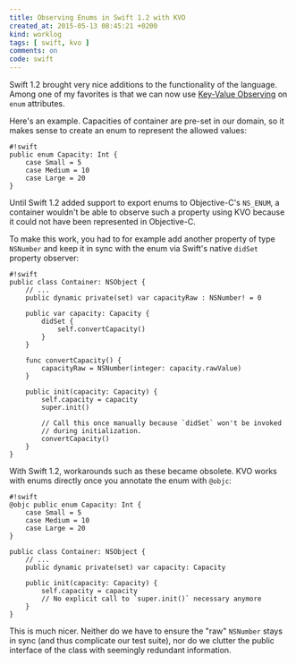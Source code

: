 ```yaml
---
title: Observing Enums in Swift 1.2 with KVO
created_at: 2015-05-13 08:45:21 +0200
kind: worklog
tags: [ swift, kvo ]
comments: on
code: swift
---
```


Swift 1.2 brought very nice additions to the functionality of the language. Among one of my favorites is that we can now use [Key-Value Observing][kvo] on `enum` attributes.

Here's an example. Capacities of container are pre-set in our domain, so it makes sense to create an enum to represent the allowed values:
    
    #!swift
    public enum Capacity: Int {
        case Small = 5
        case Medium = 10
        case Large = 20
    }

Until Swift 1.2 added support to export enums to Objective-C's `NS_ENUM`, a container wouldn't be able to observe such a property using KVO because it could not have been represented in Objective-C.

To make this work, you had to for example add another property of type `NSNumber` and keep it in sync with the enum via Swift's native `didSet` property observer:

    #!swift
    public class Container: NSObject {
        // ...    
        public dynamic private(set) var capacityRaw : NSNumber! = 0
    
        public var capacity: Capacity {
            didSet {
                self.convertCapacity()
            }
        }
    
        func convertCapacity() {
            capacityRaw = NSNumber(integer: capacity.rawValue)
        }
    
        public init(capacity: Capacity) {
            self.capacity = capacity
            super.init()

            // Call this once manually because `didSet` won't be invoked
            // during initialization.
            convertCapacity()
        }
    }

With Swift 1.2, workarounds such as these became obsolete. KVO works with enums directly once you annotate the enum with `@objc`:

    #!swift
    @objc public enum Capacity: Int {
        case Small = 5
        case Medium = 10
        case Large = 20
    }
    
    public class Container: NSObject {        
        // ...
        public dynamic private(set) var capacity: Capacity
    
        public init(capacity: Capacity) {
            self.capacity = capacity
            // No explicit call to `super.init()` necessary anymore
        }
    }

This is much nicer. Neither do we have to ensure the "raw" `NSNumber` stays in sync (and thus complicate our test suite), nor do we clutter the public interface of the class with seemingly redundant information.

[kvo]: http://nshipster.com/key-value-observing/
